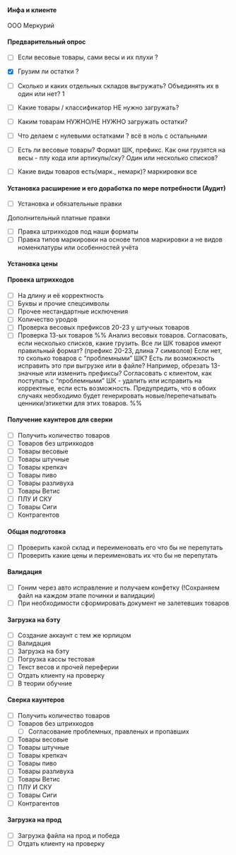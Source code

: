 #### Инфа и клиенте
ООО Меркурий

#### Предварительный опрос
- [ ] Если весовые товары, сами весы и их плухи ?
- [x] Грузим ли остатки ?
- [ ] Сколько и каких отдельных складов выгружать?  Объединять их в один или нет? 
      1
- [ ] Какие товары / классификатор НЕ нужно загружать?

- [ ] Каким товарам НУЖНО/НЕ НУЖНО загружать остатки?
- [ ] Что делаем с нулевыми остатками ? всё в ноль с остальными
- [ ] Есть ли весовые товары? Формат ШК, префикс. Как они грузятся на весы - плу кода или артикулы/ску? Один или несколько списков? 
- [ ] Какие виды товаров есть(марк., немарк)? маркировки все
#### Установка расширение  и его доработка по мере потребности (Аудит)
- [ ] Установка и обязательные правки 

Дополнительный платные правки
- [ ] Правка штрихкодов под наши форматы
- [ ] Правка типов маркировки на основе типов маркировки а не видов номенклатуры или особенностей учёта
#### Установка цены

#### Провека штрихкодов
- [ ] На длину и её корректность 
- [ ] Буквы и прочие спецсимволы
- [ ] Прочее нестандартные исключения
- [ ] Количество уродов
- [ ] Проверка весовых префиксов 20-23 у штучных товаров
- [ ] Проверка 13-ых товаров
%% Анализ весовых товаров. 
Согласовать, если несколько списков, какие грузить.
Все ли ШК товаров имеют правильный формат? (префикс 20-23, длина 7 символов) Если нет, то сколько товаров с “проблемными” ШК? 
Есть ли возможность исправить это при выгрузке или в файле? Например, обрезать 13-значные или изменить префиксы? 
Согласовать с клиентом, как поступать с “проблемными” ШК - удалить или исправить на корректные, если есть возможность. Предупредить, что в обоих случаях необходимо будет генерировать новые/перепечатывать ценники/этикетки для этих товаров. %%
#### Получение каунтеров для сверки
- [ ] Получить количество товаров
- [ ] Товаров без штрихкодов
- [ ] Товары весовые
- [ ] Товары штучные
- [ ] Товары крепкач
- [ ] Товары пиво
- [ ] Товары разливуха
- [ ] Товары Ветис
- [ ] ПЛУ И СКУ
- [ ] Товары Сиги
- [ ] Контрагентов
#### Общая подготовка 
- [ ] Проверить какой склад и переименовать его что бы не перепутать
- [ ] Проверить какие цены и переименовать их что бы не перепутать
#### Валидация
- [ ] Гоним через авто исправление и получаем конфетку (!Сохраняем файл на каждом этапе починки и валидации) 
- [ ] При необходимости сформировать документ не залетевших товаров
#### Загрузка на бэту
- [ ] Создание аккаунт с тем же юрлицом
- [ ] Валидация
- [ ] Загрузка на бэту
- [ ] Погрузка кассы тестовая
- [ ] Текст весов и прочей переферии
- [ ] Отдать клиенту на проверку
- [ ] В теории обучние
#### Сверка каунтеров
- [ ] Получить количество товаров
- [ ] Товаров без штрихкодов
	- [ ] Согласование проблемных, правленых и пропавших
- [ ] Товары весовые
- [ ] Товары штучные
- [ ] Товары крепкач
- [ ] Товары пиво
- [ ] Товары разливуха
- [ ] Товары Ветис
- [ ] ПЛУ И СКУ
- [ ] Товары Сиги
- [ ] Контрагентов
#### Загрузка на прод
- [ ] Загрузка файла на прод и победа
- [ ] Отдать клиенту на проверку